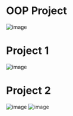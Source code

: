 # OOP Project
![image](https://user-images.githubusercontent.com/94632149/189910082-09ffa67e-9dc2-4fb7-8c74-734582140c45.png)

# Project 1
![image](https://user-images.githubusercontent.com/94632149/189911937-5d42613f-7fc3-4dfb-8ac5-0014c9e81dbc.png)

# Project 2
![image](https://user-images.githubusercontent.com/94632149/189910977-d266c02d-3032-40e3-8db6-514fe725d8f4.png)
![image](https://user-images.githubusercontent.com/94632149/189911226-4e0eb0aa-7821-494a-b924-25f2baff00fc.png)
